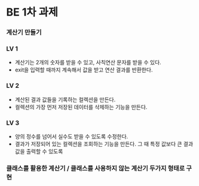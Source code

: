 # BE 1차 과제

### 계산기 만들기  


### LV 1  
- 계산기는 2개의 숫자를 받을 수 있고, 사칙연산 문자를 받을 수 있다.  
- exit을 입력할 때까지 계속해서 값을 받고 연산 결과를 반환한다.  

### LV 2
- 계산된 결과 값들을 기록하는 컬렉션을 만든다.
- 컬렉션의 가장 먼저 저장된 데이터를 삭제하는 기능을 만든다.

### LV 3
- 양의 정수를 넘어서 실수도 받을 수 있도록 수정한다.  
- 결과가 저장되어 있는 컬렉션을 조회하는 기능을 만든다. 그 때 특정 값보다 큰 결과 값을 출력할 수 있도록  



### 클래스를 활용한 계산기 / 클래스를 사용하지 않는 계산기 두가지 형태로 구현



